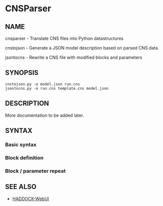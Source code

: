 CNSParser
=========

NAME
----

cnsparser - Translate CNS files into Python datastructures

cnstojson - Generate a JSON model description based on parsed CNS data

jsontocns - Rewrite a CNS file with modified blocks and parameters

SYNOPSIS
--------

    cnstojson.py -o model.json run.cns
    jsontocns.py -o run.cns template.cns model.json

DESCRIPTION
-----------

More documentation to be added later.

SYNTAX
------

### Basic syntax

### Block definition

### Block / parameter repeat


SEE ALSO
--------

- [HADDOCK-WebUI](https://github.com/csmeele/HADDOCK-WebUI)
